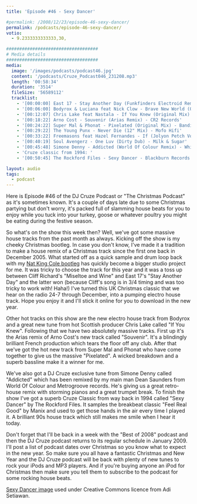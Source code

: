 ```yaml
---
title: 'Episode #46 - Sexy Dancer'

#permalink: /2008/12/23/episode-46-sexy-dancer/
permalink: /podcasts/episode-46-sexy-dancer/
votio:
  - 9.2333333333333,30,

###################################
# Media details
###################################
media:
  image: '/images/podcasts/podcast46.jpg'
  content: '/podcasts/Cruze_Podcast046_231208.mp3'
  length: '00:58:34'
  duration: '3514'
  fileSize: '56589112'
  tracklist:
    - '[00:00:00] East 17 - Stay Another Day (Funkfinders Electroid Remix) - White'
    - '[00:06:00] Bodyrox & Luciana feat Nick Clow - Brave New World (Original Mix) - Phonetic'
    - '[00:12:07] Chris Lake feat Nastala - If You Knew (Original Mix) - Rising Music'
    - '[00:18:22] Arno Cost - Souvenir (Arias Remix) - CR2 Records'
    - '[00:24:22] Super Mal & Phonat - Pixelated (Original Mix) - Bandito Records'
    - '[00:29:22] The Young Punx - Never Die (12" Mix) - Mofo Hifi'
    - '[00:33:22] Freemasons feat Hazel Fernandes - If (Jolyon Petch Vocal Club Mix) - Loaded'
    - '[00:40:19] Soul Avengerz - One Luv (Dirty Dub) - Milk & Sugar'
    - '[00:45:48] Simone Denny - Addicted (World Of Colour Remix) - White'
    - 'Cruze classic from 1994: '
    - '[00:50:45] The Rockford Files - Sexy Dancer - Blackburn Records'

layout: audio
tags:
  - podcast
---
```


Here is Episode #46 of the DJ Cruze Podcast or "The Christmas Podcast" as it's sometimes known. It's a couple of days late due to some Christmas partying but don't worry, it's packed full of slamming house beats for you to enjoy while you tuck into your turkey, goose or whatever poultry you might be eating during the festive season.

So what's on the show this week then? Well, we've got some massive house tracks from the past month as always. Kicking off the show is my cheeky Christmas bootleg. In case you don't know, I've made it a tradition to make a house remix of a Christmas track since the first one back in December 2005. What started off as a quick sample and drum loop back with my [Nat King Cole bootleg][2] has quickly become a bigger studio project for me. It was tricky to choose the track for this year and it was a toss up between Cliff Richard's "Miseltoe and Wine" and East 17's "Stay Another Day" and the latter won (because Cliff's song is in 3/4 timing and was too tricky to work with! Haha!) I've turned this UK Christmas classic that we hear on the radio 24-7 through December, into a pumping electro house track. Hope you enjoy it and I'll stick it online for you to download in the new year.

Other hot tracks on this show are the new electro house track from Bodyrox and a great new tune from hot Scottish producer Chris Lake called "If You Knew". Following that we have two absolutely massive tracks. First up it's the Arias remix of Arno Cost's new track called "Souvenir". It's a blindingly brilliant French production which tears the floor off any club. After that we've got the hot new track from Super Mal and Phonat who have come together to give us the massive "Pixelated". A wicked breakdown and a superb bassline make it a winner for me.

We've also got a DJ Cruze exclusive tune from Simone Denny called "Addicted" which has been remixed by my main man Dean Saunders from World Of Colour and Metrogroove records. He's giving us a great retro-house remix with storming pianos and a great trumpet break. To finish the show I've got a superb Cruze Classic from way back in 1994 called "Sexy Dancer" by The Rockford Files. It samples the breakbeat classic "Feel Real Good" by Manix and used to get those hands in the air every time I played it. A brilliant 90s house track which still makes me smile when I hear it today.

Don't forget that I'll be back in a week with the "Best of 2008" podcast and then the DJ Cruze podcast returns to its regular schedule in January 2009. I'll post a list of podcast dates over Christmas so you know what to expect in the new year. So make sure you all have a fantastic Christmas and New Year and the DJ Cruze podcast will be back with plenty of new tunes to rock your iPods and MP3 players. And if you're buying anyone an iPod for Christmas then make sure you tell them to subscribe to the podcast for some rocking house beats.

[Sexy Dancer image][5] used under Creative Commons licence from Adi Setiawan.

[1]: http://www.djcruze.co.uk/cms/wp-content/uploads/2008/12/podcast46.jpg
[2]: http://www.djcruze.co.uk/cms/2006/12/01/nat-king-cole-the-christmas-song-dj-cruze-funkfinders-mix/
[3]: http://www.djcruze.co.uk/cms/wp-content/DownloadButton.gif
[4]: http://www.djcruzeaudio.co.uk/podcasts/Cruze_Podcast046_231208.mp3
[5]: http://www.flickr.com/photos/adisetiawan/2979239187/

